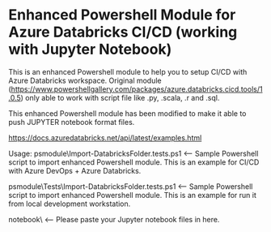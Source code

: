 # Enhanced Powershell Module for Azure Databricks CI/CD (working with Jupyter Notebook)

This is an enhanced Powershell module to help you to setup CI/CD with Azure Databricks workspace. Original module (https://www.powershellgallery.com/packages/azure.databricks.cicd.tools/1.0.5) only able to work with script file like .py, .scala, .r and .sql.

This enhanced Powershell module has been modified to make it able to push JUPYTER notebook format files.

https://docs.azuredatabricks.net/api/latest/examples.html

Usage:
psmodule\Import-DatabricksFolder.tests.ps1 <-- Sample Powershell script to import enhanced Powershell module. This is an example for CI/CD with Azure DevOps + Azure Databricks.

psmodule\Tests\Import-DatabricksFolder.tests.ps1 <-- Sample Powershell script to import enhanced Powershell module. This is an example for run it from local development workstation.

notebook\ <-- Please paste your Jupyter notebook files in here.

